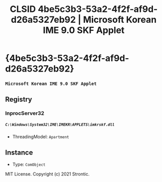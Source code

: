 ﻿---
title: "CLSID 4be5c3b3-53a2-4f2f-af9d-d26a5327eb92 | Microsoft Korean IME 9.0 SKF Applet"
excerpt: What is COM-Object CLSID 4be5c3b3-53a2-4f2f-af9d-d26a5327eb92?
---

# {4be5c3b3-53a2-4f2f-af9d-d26a5327eb92}

### `Microsoft Korean IME 9.0 SKF Applet`

## Registry


### InprocServer32

##### `C:\Windows\System32\IME\IMEKR\APPLETS\imkrskf.dll`
* ThreadingModel: `Apartment`

## Instance

* Type: `ComObject`

MIT License. Copyright (c) 2021 Strontic.


